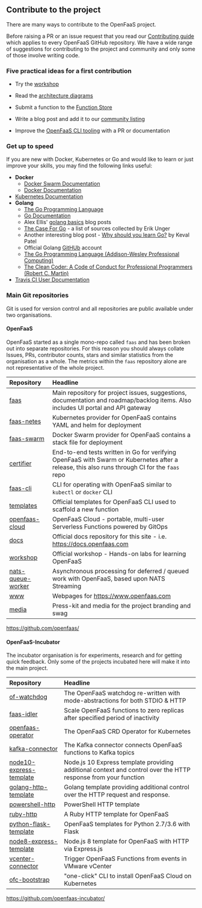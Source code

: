 ## Contribute to the project

There are many ways to contribute to the OpenFaaS project.

Before raising a PR or an issue request that you read our [Contributing guide](https://github.com/openfaas/faas) which applies to every OpenFaaS GitHub repository. We have a wide range of suggestions for contributing to the project and community and only some of those involve writing code.

### Five practical ideas for a first contribution

* Try the [workshop](https://github.com/openfaas/workshop)

* Read the [architecture diagrams](https://docs.openfaas.com/architecture/gateway/)

* Submit a function to the [Function Store](https://github.com/openfaas/store)

* Write a blog post and add it to our [community listing](https://docs.openfaas.com/community/#community-resources)

* Improve the [OpenFaaS CLI tooling](https://github.com/openfaas/faas-cli) with a PR or documentation

### Get up to speed

If you are new with Docker, Kubernetes or Go and would like to learn or just improve your skills, you may find the following links useful:

* **Docker**
    * [Docker Swarm Documentation](https://docs.docker.com/engine/swarm/)
    * [Docker Documentation](https://docs.docker.com)
* [Kubernetes Documentation](https://kubernetes.io/docs/home/?path=browse)
* **Golang**
    * [The Go Programming Language](https://golang.org)
    * [Go Documentation](https://golang.org/doc/)
    * Alex Ellis' [golang basics](https://blog.alexellis.io/tag/golang-basics/) blog posts
    * [The Case For Go](https://gist.github.com/ungerik/3731476) - a list of sources collected by Erik Unger
    * Another interesting blog post - [Why should you learn Go?](https://medium.com/@kevalpatel2106/why-should-you-learn-go-f607681fad65) by Keval Patel
    * Official Golang [GitHUb](https://github.com/golang) account
    * [The Go Programming Language (Addison-Wesley Professional Computing)](https://www.amazon.co.uk/Programming-Language-Addison-Wesley-Professional-Computing/dp/0134190440)
    * [The Clean Coder: A Code of Conduct for Professional Programmers (Robert C. Martin)](https://www.amazon.co.uk/Clean-Coder-Conduct-Professional-Programmers/dp/0137081073/ref=sr_1_1?s=books&ie=UTF8&qid=1543083898&sr=1-1&keywords=the+clean+coder)
* [Travis CI User Documentation](https://docs.travis-ci.com)

### Main Git repositories

Git is used for version control and all repositories are public available under two organisations.

#### OpenFaaS

OpenFaaS started as a single mono-repo called `faas` and has been broken out into separate repositories. For this reason you should always collate Issues, PRs, contributor counts, stars and similar statistics from the organisation as a whole. The metrics within the `faas` repository alone are not representative of the whole project.

| Repository        | Headline                         |
|:------------------|:---------------------------------|
| [faas](https://github.com/openfaas/faas)              | Main repository for project issues, suggestions, documentation and roadmap/backlog items. Also includes UI portal and API gateway |
| [faas-netes](https://github.com/openfaas/faas-netes)        | Kubernetes provider for OpenFaaS contains YAML and helm for deployment |
| [faas-swarm](https://github.com/openfaas/faas-swarm)        | Docker Swarm provider for OpenFaaS contains a stack file for deployment |
| [certifier](https://github.com/openfaas/certifier)         | End-to-end tests written in Go for verifying OpenFaaS with Swarm or Kubernetes after a release, this also runs through CI for the `faas` repo |
| [faas-cli](https://github.com/openfaas/faas-cli)          | CLI for operating with OpenFaaS similar to `kubectl` or `docker` CLI    |
| [templates](https://github.com/openfaas/templates)         | Official templates for OpenFaaS CLI used to scaffold a new function |
| [openfaas-cloud](https://github.com/openfaas/openfaas-cloud)        | OpenFaaS Cloud - portable, multi-user Serverless Functions powered by GitOps |
| [docs](https://github.com/openfaas/docs)              | Official docs repository for this site - i.e. https://docs.openfaas.com             |
| [workshop](https://github.com/openfaas/workshop)          | Official workshop - Hands-on labs for learning OpenFaaS |
| [nats-queue-worker](https://github.com/openfaas/nats-queue-worker) | Asynchronous processing for deferred / queued work with OpenFaaS, based upon NATS Streaming |
| [www](https://github.com/openfaas/www)               | Webpages for https://www.openfaas.com   |
| [media](https://github.com/openfaas/media)             | Press-kit and media for the project branding and swag             |

https://github.com/openfaas/

#### OpenFaaS-Incubator

The incubator organisation is for experiments, research and for getting quick feedback. Only some of the projects incubated here will make it into the main project.

| Repository        | Headline                         |
|:------------------|:---------------------------------|
| [of-watchdog](https://github.com/openfaas-incubator/of-watchdog)              | The OpenFaaS watchdog re-written with mode-abstractions for both STDIO & HTTP |
| [faas-idler](https://github.com/openfaas-incubator/faas-idler)         | Scale OpenFaaS functions to zero replicas after specified period of inactivity   |
| [openfaas-operator](https://github.com/openfaas-incubator/openfaas-operator)         | The OpenFaaS CRD Operator for Kubernetes   |
| [kafka-connector](https://github.com/openfaas-incubator/kafka-connector)         | The Kafka connector connects OpenFaaS functions to Kafka topics   | 
| [node10-express-template](https://github.com/openfaas-incubator/node10-express-template) | Node.js 10 Express template providing additional context and control over the HTTP response from your function |
| [golang-http-template](https://github.com/openfaas-incubator/golang-http-template) | Golang template providing additional control over the HTTP request and response.|
| [powershell-http](https://github.com/openfaas-incubator/powershell-http-template) | PowerShell HTTP template |
| [ruby-http](https://github.com/openfaas-incubator/ruby-http) | A Ruby HTTP template for OpenFaaS |
| [python-flask-template](https://github.com/openfaas-incubator/python-flask-template) | OpenFaaS templates for Python 2.7/3.6 with Flask |
| [node8-express-template](https://github.com/openfaas-incubator/node8-express-template) | Node.js 8 template for OpenFaaS with HTTP via Express.js |
| [vcenter-connector](https://github.com/openfaas-incubator/vcenter-connector) | Trigger OpenFaaS Functions from events in VMware vCenter |
| [ofc-bootstrap](https://github.com/openfaas-incubator/ofc-bootstrap) | "one-click" CLI to install OpenFaaS Cloud on Kubernetes |

https://github.com/openfaas-incubator/

